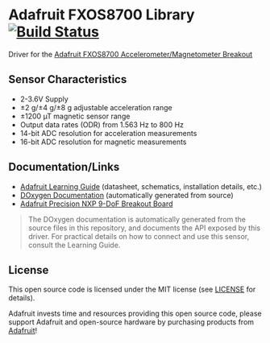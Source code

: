 # Adafruit FXOS8700 Library [![Build Status](https://travis-ci.org/adafruit/Adafruit_FXOS8700.svg?branch=master)](https://travis-ci.org/adafruit/Adafruit_FXOS8700)

Driver for the [Adafruit FXOS8700 Accelerometer/Magnetometer Breakout](https://www.adafruit.com/product/3463)

## Sensor Characteristics

- 2-3.6V Supply
- ±2 g/±4 g/±8 g adjustable acceleration range
- ±1200 µT magnetic sensor range
- Output data rates (ODR) from 1.563 Hz to 800 Hz
- 14-bit ADC resolution for acceleration measurements
- 16-bit ADC resolution for magnetic measurements

## Documentation/Links

- [Adafruit Learning Guide](https://learn.adafruit.com/nxp-precision-9dof-breakout/overview)
  (datasheet, schematics, installation details, etc.)
- [DOxygen Documentation](ToDo) (automatically generated from source)
- [Adafruit Precision NXP 9-DoF Breakout Board](https://www.adafruit.com/product/3463)

> The DOxygen documentation is automatically generated from the source files
  in this repository, and documents the API exposed by this driver. For
  practical details on how to connect and use this sensor, consult the Learning
  Guide.

## License

This open source code is licensed under the MIT license (see [LICENSE](LICENSE)
for details).

Adafruit invests time and resources providing this open source code, please
support Adafruit and open-source hardware by purchasing products from
[Adafruit](https://www.adafruit.com)!

